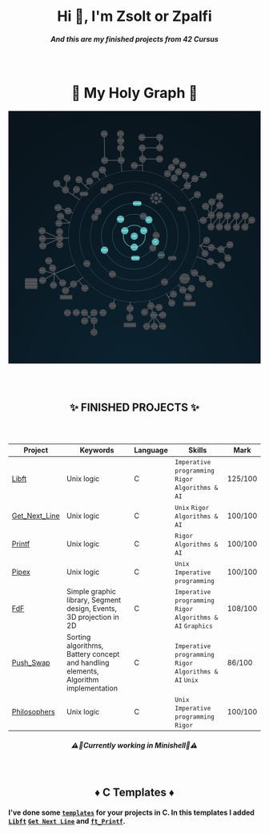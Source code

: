 <h1 align="center">Hi 👋, I'm Zsolt or Zpalfi</h1>
<h5 align="center">And this are my finished projects from 42 Cursus</h5>
<h3>&nbsp;</h3>
<h1 align="center">👾 My Holy Graph 👾</h1>

![Holy Graph](https://github.com/Zsolt42/42_Cursus_zpalfi/blob/main/Addings/holy_graph_1.png)

<h3>&nbsp;</h3>
<h2 align="center">✨ FINISHED PROJECTS ✨</h2>
<h3>&nbsp;</h3>

| Project        | Keywords                                                                     | Language | Skills                                                         |  Mark    |
| -------------- | ---------------------------------------------------------------------------- | -------- |  -------------------------------------------------------------- | -------- |
| [Libft](https://github.com/Zpalfi42/Libft)         | Unix logic                                                           | C        | `Imperative programming` `Rigor` `Algorithms & AI`             | 125/100  |
| [Get_Next_Line](https://github.com/Zpalfi42/GNL)   | Unix logic                                                           | C        | `Unix` `Rigor` `Algorithms & AI`                     | 100/100  |
| [Printf](https://github.com/Zpalfi42/Printf)         | Unix logic                                                           | C        | `Rigor` `Algorithms & AI`                                   | 100/100  |
| [Pipex](https://github.com/Zpalfi42/Pipex)          | Unix logic                                                           | C        | `Unix` `Imperative programming`                          | 100/100  |
| [FdF](https://github.com/Zpalfi42/FdF)            | Simple graphic library, Segment design, Events, 3D projection in 2D | C        | `Imperative programming` `Rigor` `Algorithms & AI` `Graphics`  | 108/100  |
| [Push_Swap](https://github.com/Zpalfi42/Push_Swap) | Sorting algorithms, Battery concept and handling elements, Algorithm implementation | C        | `Imperative programming` `Rigor` `Algorithms & AI` `Unix`  | 86/100  |
| [Philosophers](https://github.com/Zpalfi42/Philosophers) | Unix logic                                                      | C        | `Unix` `Imperative programming` `Rigor` | 100/100  |

<h5 align="center">⚠️👷Currently working in Minishell👷⚠️</h5>
 
<h3>&nbsp;</h3>
<h2 align="center">♦️ C Templates ♦️</h2>

#### I've done some [`templates`](https://github.com/Zpalfi42/42_Cursus_zpalfi/tree/main/C_Templates) for your projects in C. In this templates I added [`Libft`](https://github.com/Zpalfi42/Libft) [`Get Next Line`](https://github.com/Zpalfi42/GNL) and [`ft_Printf`](https://github.com/Zpalfi42/Printf).
